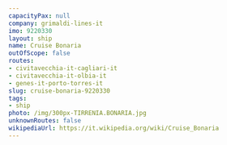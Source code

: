 ```yaml
---
capacityPax: null
company: grimaldi-lines-it
imo: 9220330
layout: ship
name: Cruise Bonaria
outOfScope: false
routes:
- civitavecchia-it-cagliari-it
- civitavecchia-it-olbia-it
- genes-it-porto-torres-it
slug: cruise-bonaria-9220330
tags:
- ship
photo: /img/300px-TIRRENIA.BONARIA.jpg
unknownRoutes: false
wikipediaUrl: https://it.wikipedia.org/wiki/Cruise_Bonaria
---
```

